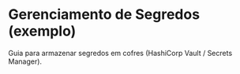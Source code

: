# Gerenciamento de Segredos (exemplo)

Guia para armazenar segredos em cofres (HashiCorp Vault / Secrets Manager).
